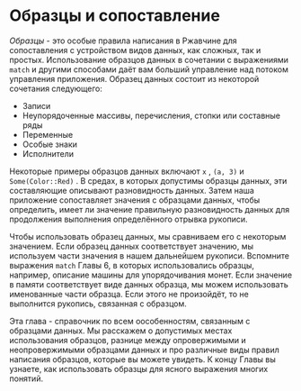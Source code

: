 # Образцы и сопоставление

*Образцы* - это особые правила написания в Ржавчине для сопоставления с устройством видов данных, как сложных, так и простых. Использование образцов данных в сочетании с выражениями `match` и другими способами даёт вам больший управление над потоком управления приложения. Образец данных состоит из некоторой сочетания следующего:

- Записи
- Неупорядоченные массивы, перечисления,  стопки или составные ряды
- Переменные
- Особые знаки
- Исполнители

Некоторые примеры образцов данных включают `x` , `(a, 3)` и `Some(Color::Red)` . В средах, в которых допустимы образцы данных, эти составляющие описывают разновидность данных. Затем наша приложение сопоставляет значения с образцами данных, чтобы определить, имеет ли значение правильную разновидность данных для продолжения выполнения определённого отрывка рукописи.

Чтобы использовать образец данных, мы сравниваем его с некоторым значением. Если образец данных соответствует значению, мы используем части значения в нашем дальнейшем рукописи. Вспомните выражения `match` Главы 6, в которых использовались образцы, например, описание машины для упорядочивания монет. Если значение в памяти соответствует виде данных образца, мы можем использовать именованные части образца. Если этого не произойдёт, то не выполнится рукопись, связанная с образцом.

Эта глава - справочник по всем оособенностям, связанным с образцами данных. Мы расскажем о допустимых местах использования образцов, разнице между опровержимыми и неопровержимыми образцами данных и про различные виды правил написания образцов, которые вы можете увидеть. К концу Главы вы узнаете, как использовать образцы для ясного выражения многих понятий.
